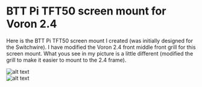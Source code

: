 # BTT Pi TFT50 screen mount for Voron 2.4

Here is the BTT Pi TFT50 screen mount I created (was initially designed for the Switchwire). I have modified the Voron 2.4 front middle front grill for this screen mount. What yous see in my picture is a little different (modified the grill to make it easier to mount to the 2.4 frame).

![alt text](https://i.imgur.com/enFf22E.jpeg)<br>
![alt text](https://i.imgur.com/u4Zr5Js.jpeg)
